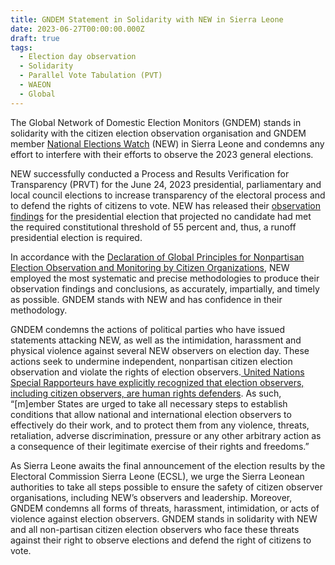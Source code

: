 ```yaml
---
title: GNDEM Statement in Solidarity with NEW in Sierra Leone
date: 2023-06-27T00:00:00.000Z
draft: true
tags:
  - Election day observation
  - Solidarity
  - Parallel Vote Tabulation (PVT)
  - WAEON
  - Global
---
```


The Global Network of Domestic Election Monitors (GNDEM) stands in solidarity with the citizen election observation organisation and GNDEM member [National Elections Watch](https://nationalelectionwatchsl.org/) (NEW) in Sierra Leone and condemns any effort to interfere with their efforts to observe the 2023 general elections.

NEW successfully conducted a Process and Results Verification for Transparency (PRVT) for the June 24, 2023 presidential, parliamentary and local council elections to increase transparency of the electoral process and to defend the rights of citizens to vote. NEW has released their [observation findings](https://nationalelectionwatchsl.org/wp-content/uploads/2023/06/27-June-NEW-PRVT-UPDATE-Partial-election-results-released-by-the-ECSL-26-June-2023-NEW-FINAL.pdf) for the presidential election that projected no candidate had met the required constitutional threshold of 55 percent and, thus, a runoff presidential election is required. 

In accordance with the [Declaration of Global Principles for Nonpartisan Election Observation and Monitoring by Citizen Organizations](https://gndem.org/declaration-of-global-principles/), NEW employed the most systematic and precise methodologies to produce their observation findings and conclusions, as accurately, impartially, and timely as possible. GNDEM stands with NEW and has confidence in their methodology. 

GNDEM condemns the actions of political parties who have issued statements attacking NEW, as well as the intimidation, harassment and physical violence against several NEW observers on election day. These actions seek to undermine independent, nonpartisan citizen election observation and violate the rights of election observers.[ United Nations Special Rapporteurs have explicitly recognized that election observers, including citizen observers, are human rights defenders](https://srdefenders.org/information/the-situation-of-election-observers-as-human-rights-defenders%EF%BF%BC/). As such, “\[m]ember States are urged to take all necessary steps to establish conditions that allow national and international election observers to effectively do their work, and to protect them from any violence, threats, retaliation, adverse discrimination, pressure or any other arbitrary action as a consequence of their legitimate exercise of their rights and freedoms.”

As Sierra Leone awaits the final announcement of the election results by the Electoral Commission Sierra Leone (ECSL), we urge the Sierra Leonean authorities to take all steps possible to ensure the safety of citizen observer organisations, including NEW’s observers and leadership. Moreover, GNDEM condemns all forms of threats, harassment, intimidation, or acts of violence against election observers. GNDEM stands in solidarity with NEW and all non-partisan citizen election observers who face these threats against their right to observe elections and defend the right of citizens to vote.
